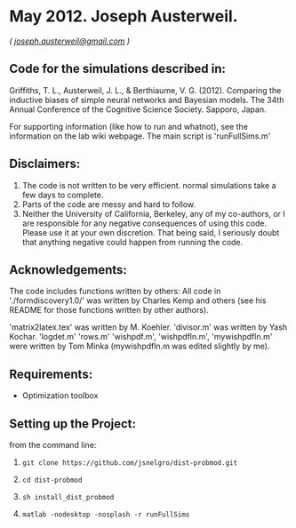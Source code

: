 May 2012. Joseph Austerweil.
============================
_( joseph.austerweil@gmail.com )_


Code for the simulations described in:
--------------------------------------

Griffiths, T. L., Austerweil, J. L., & Berthiaume, V. G. (2012). Comparing the inductive biases of simple neural networks and Bayesian models. The 34th Annual Conference of the Cognitive Science Society. Sapporo, Japan.

For supporting information (like how to run and whatnot), see the information on the lab wiki webpage. The main script is 'runFullSims.m'

Disclaimers:
-----------------

1. The code is not written to be very efficient. normal simulations take a few days to complete.
2. Parts of the code are messy and hard to follow.
3. Neither the University of California, Berkeley, any of my co-authors, or I are responsible for any negative consequences of using this code. Please use it at your own discretion. That being said, I seriously doubt that anything negative could happen from running the code.

Acknowledgements:
--------------------

The code includes functions written by others:
All code in './formdiscovery1.0/' was written by Charles Kemp and others (see his README for those functions written by other authors).

'matrix2latex.tex' was written by M. Koehler.
'divisor.m' was written by Yash Kochar.
'logdet.m' 'rows.m' 'wishpdf.m', 'wishpdfln.m', 'mywishpdfln.m' were written by Tom Minka (mywishpdfln.m was edited slightly by me).

Requirements:
--------------
- Optimization toolbox

Setting up the Project:
--------------------
from the command line:

1. `git clone https://github.com/jsnelgro/dist-probmod.git`

2. `cd dist-probmod`

3. `sh install_dist_probmod`

4. `matlab -nodesktop -nosplash -r runFullSims`
